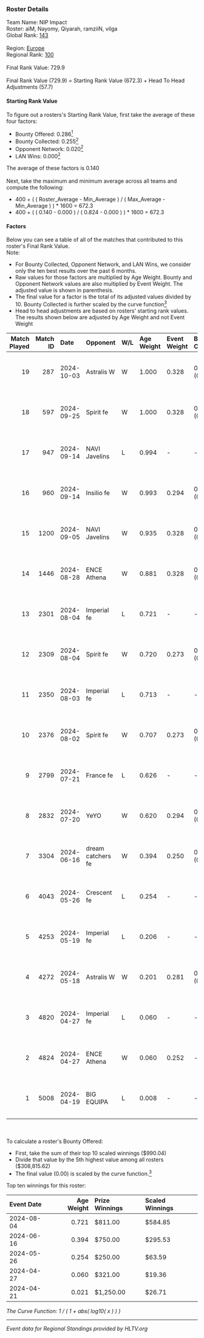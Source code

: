 ### Roster Details<br />
Team Name: NIP Impact<br />
Roster: aiM, Nayomy, Qiyarah, ramziiN, vilga<br />
Global Rank: [143](../../standings_global_2024_10_15.md)<br />
<br />
Region: [Europe]( ../../standings_europe_2024_10_15.md)<br />
Regional Rank: [100]( ../../standings_europe_2024_10_15.md)<br />
<br />
Final Rank Value:  729.9<br />
<br />
Final Rank Value (729.9) = Starting Rank Value (672.3) + Head To Head Adjustments (57.7)<br />

#### Starting Rank Value<br />
To figure out a rosters's Starting Rank Value, first take the average of these four factors:<br />
- Bounty Offered: 0.286[<sup>1</sup>](#table2)
- Bounty Collected: 0.255[<sup>2</sup>](#table1)
- Opponent Network: 0.020[<sup>2</sup>](#table1)
- LAN Wins: 0.000[<sup>2</sup>](#table1)

The average of these factors is 0.140<br />
<br />
Next, take the maximum and minimum average across all teams and compute the following:<br />
- 400 + ( ( Roster_Average - Min_Average ) / ( Max_Average - Min_Average ) ) * 1600 = 672.3
- 400 + ( ( 0.140 - 0.000 ) / ( 0.824 - 0.000 ) ) * 1600 = 672.3


#### Factors<br />
Below you can see a table of all of the matches that contributed to this roster's Final Rank Value.<br />
Note:<br />

- For Bounty Collected, Opponent Network, and LAN Wins, we consider only the ten best results over the past 6 months.
- Raw values for those factors are multiplied by Age Weight. Bounty and Opponent Network values are also multiplied by Event Weight. The adjusted value is shown in parenthesis.
- The final value for a factor is the total of its adjusted values divided by 10. Bounty Collected is further scaled by the curve function[<sup>3</sup>](#curveFunction)
- Head to head adjustments are based on rosters' starting rank values. The results shown below are adjusted by Age Weight and not Event Weight
<span id="table1"></span><br />


| Match Played | Match ID | Date       | Opponent          | W/L | Age Weight | Event Weight | Bounty Collected | Opponent Network | LAN Wins  | H2H Adj. | Roster                                 |
| -: | -: | :- | :- | :- | :- | :- | :- | :- | :- | -: | :- |
|           19 |      287 | 2024-10-03 | Astralis W        | W   | 1.000      | 0.328        | 0.000 (0.000)    | 0.068 (0.022)    | 0 (0.000) |    11.21 | aiM, Nayomy, Qiyarah, ramziiN, vilga   |
|           18 |      597 | 2024-09-25 | Spirit fe         | W   | 1.000      | 0.328        | 0.005 (0.002)    | 0.109 (0.036)    | 0 (0.000) |    12.79 | aiM, Nayomy, Qiyarah, ramziiN, vilga   |
|           17 |      947 | 2024-09-14 | NAVI Javelins     | L   | 0.994      | -            | -                | -                | -         |   -13.52 | aiM, Nayomy, Qiyarah, ramziiN, vilga   |
|           16 |      960 | 2024-09-14 | Insilio fe        | W   | 0.993      | 0.294        | 0.006 (0.002)    | 0.039 (0.011)    | 0 (0.000) |    13.73 | aiM, Nayomy, Qiyarah, ramziiN, vilga   |
|           15 |     1200 | 2024-09-05 | NAVI Javelins     | W   | 0.935      | 0.328        | 0.018 (0.005)    | 0.182 (0.056)    | 0 (0.000) |    17.04 | aiM, Nayomy, Qiyarah, ramziiN, vilga   |
|           14 |     1446 | 2024-08-28 | ENCE Athena       | W   | 0.881      | 0.328        | 0.000 (0.000)    | 0.026 (0.008)    | 0 (0.000) |     9.82 | aiM, Nayomy, Qiyarah, ramziiN, vilga   |
|           13 |     2301 | 2024-08-04 | Imperial fe       | L   | 0.721      | -            | -                | -                | -         |    -6.18 | aiM, Nayomy, Qiyarah, ramziiN, vilga   |
|           12 |     2309 | 2024-08-04 | Spirit fe         | W   | 0.720      | 0.273        | 0.005 (0.001)    | 0.109 (0.021)    | 0 (0.000) |    10.64 | aiM, Nayomy, Qiyarah, ramziiN, vilga   |
|           11 |     2350 | 2024-08-03 | Imperial fe       | L   | 0.713      | -            | -                | -                | -         |    -6.16 | aiM, Nayomy, Qiyarah, ramziiN, vilga   |
|           10 |     2376 | 2024-08-02 | Spirit fe         | W   | 0.707      | 0.273        | 0.005 (0.001)    | 0.109 (0.021)    | 0 (0.000) |    10.61 | aiM, Nayomy, Qiyarah, ramziiN, vilga   |
|            9 |     2799 | 2024-07-21 | France fe         | L   | 0.626      | -            | -                | -                | -         |   -10.77 | aiM, Nayomy, Qiyarah, ramziiN, vilga   |
|            8 |     2832 | 2024-07-20 | YeYO              | W   | 0.620      | 0.294        | 0.000 (0.000)    | -                | 0 (0.000) |     5.39 | aiM, Nayomy, Qiyarah, ramziiN, vilga   |
|            7 |     3304 | 2024-06-16 | dream catchers fe | W   | 0.394      | 0.250        | 0.011 (0.001)    | 0.165 (0.016)    | 0 (0.000) |     6.63 | aiM, Nayomy, Qiyarah, ramziiN, vilga   |
|            6 |     4043 | 2024-05-26 | Crescent fe       | L   | 0.254      | -            | -                | -                | -         |    -4.41 | Nayomy, Qiyarah, ramziiN, spike, vilga |
|            5 |     4253 | 2024-05-19 | Imperial fe       | L   | 0.206      | -            | -                | -                | -         |    -1.89 | aiM, Nayomy, Qiyarah, ramziiN, vilga   |
|            4 |     4272 | 2024-05-18 | Astralis W        | W   | 0.201      | 0.281        | 0.000 (0.000)    | 0.068 (0.004)    | 0 (0.000) |     2.69 | aiM, Nayomy, Qiyarah, ramziiN, vilga   |
|            3 |     4820 | 2024-04-27 | Imperial fe       | L   | 0.060      | -            | -                | -                | -         |    -0.55 | aiM, jenkon, Nayomy, Qiyarah, ramziiN  |
|            2 |     4824 | 2024-04-27 | ENCE Athena       | W   | 0.060      | 0.252        | -                | 0.026 (0.000)    | -         |     0.72 | aiM, jenkon, Nayomy, Qiyarah, ramziiN  |
|            1 |     5008 | 2024-04-19 | BIG EQUIPA        | L   | 0.008      | -            | -                | -                | -         |    -0.12 | aiM, jenkon, Nayomy, Qiyarah, ramziiN  |

<br />
<span id="table2"></span><br />
To calculate a roster's Bounty Offered:<br />

- First, take the sum of their top 10 scaled winnings ($990.04)
- Divide that value by the 5th highest value among all rosters ($308,815.62)
- The final value (0.00) is scaled by the curve function.[<sup>3</sup>](#curveFunction)

Top ten winnings for this roster:<br />

| Event Date | Age Weight | Prize Winnings | Scaled Winnings |
| :- | -: | :- | :- |
| 2024-08-04 |      0.721 | $811.00        | $584.85         |
| 2024-06-16 |      0.394 | $750.00        | $295.53         |
| 2024-05-26 |      0.254 | $250.00        | $63.59          |
| 2024-04-27 |      0.060 | $321.00        | $19.36          |
| 2024-04-21 |      0.021 | $1,250.00      | $26.71          |


<span id="curveFunction"></span>_The Curve Function: 1 / ( 1 + abs( log10( x ) ) )_<br />

---
_Event data for Regional Standings provided by HLTV.org_<br />
